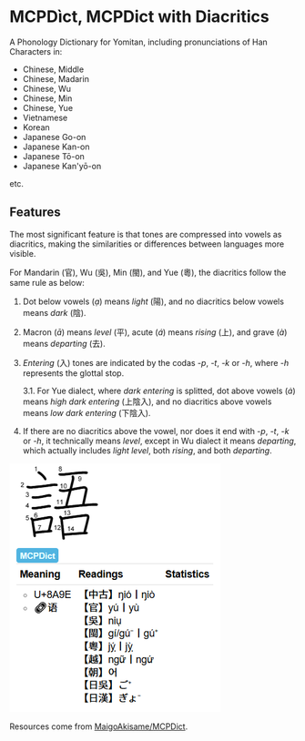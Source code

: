 # MCPDìct, MCPDict with Diacritics

A Phonology Dictionary for Yomitan, including pronunciations of Han Characters in:

- Chinese, Middle
- Chinese, Madarin
- Chinese, Wu
- Chinese, Min
- Chinese, Yue
- Vietnamese
- Korean
- Japanese Go-on
- Japanese Kan-on
- Japanese Tō-on
- Japanese Kan'yō-on

etc.

## Features

The most significant feature is that tones are compressed into vowels as diacritics, making the similarities or differences between languages more visible.

For Mandarin (官), Wu (吳), Min (閩), and Yue (粵), the diacritics follow the same rule as below:

1. Dot below vowels (*ạ*) means *light* (陽), and no diacritics below vowels means *dark* (陰).

2. Macron (*ā*) means *level* (平), acute (*á*) means *rising* (上), and grave (*à*) means *departing* (去).

3. *Entering* (入) tones are indicated by the codas *-p*, *-t*, *-k* or *-h*, where *-h* represents the glottal stop.

    3.1. For Yue dialect, where *dark entering* is splitted, dot above vowels (*ȧ*) means *high dark entering* (上陰入), and no diacritics above vowels means *low dark entering* (下陰入).

4. If there are no diacritics above the vowel, nor does it end with *-p*, *-t*, *-k* or *-h*, it technically means *level*, except in Wu dialect it means *departing*, which actually includes *light level*, both *rising*, and both *departing*.

![Sample](images/diacritics_result_of_ngiox.png)

Resources come from [MaigoAkisame/MCPDict](https://github.com/MaigoAkisame/MCPDict).
